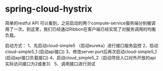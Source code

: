 # spring-cloud-hystrix

简单的restful API
可以看到，之前启动的两个compute-service服务端分别被调用了一次。到这里，我们已经通过Ribbon在客户端已经实现了对服务调用的均衡负载。

启动方式： 	1、先启动cloud-simple5 （启动eureka）进行接口服务监控
		 	2、启动cloud-simple5_1 (启动api接口)
		 	3、修改server.port后再次启动cloud-simple5_1 (启动api接口负载接口)
		 	4、启动cloud_simple5_2（启动项目入口对外开放的api实际访问接口为2或者3）
		 	5、调用接口进行测试	
		 	
